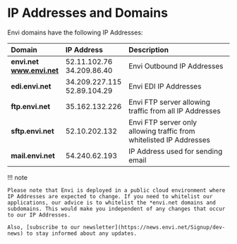 # IP Addresses and Domains

Envi domains have the following IP Addresses:

|  <div>Domain</div>  |  <div>IP Address</div>  |<div>Description</div>  |                   
|:-----|:-------|:-------|
|**envi.net** <br> **www.envi.net** | 52.11.102.76 <br> 34.209.86.40| Envi Outbound IP Addresses | 
|**edi.envi.net**| 34.209.227.115 <br> 52.89.104.29 | Envi EDI IP Addresses |
|**ftp.envi.net**| 35.162.132.226 | Envi FTP server allowing traffic from all IP Addresses |
|**sftp.envi.net** | 52.10.202.132 | Envi FTP server only allowing traffic from whitelisted IP Addresses |
|**mail.envi.net** | 54.240.62.193 | IP Address used for sending email |

!!! note 


    Please note that Envi is deployed in a public cloud environment where IP Addresses are expected to change. If you need to whitelist our applications, our advice is to whitelist the *envi.net domains and subdomains. This would make you independent of any changes that occur to our IP Addresses.

    Also, [subscribe to our newsletter](https://news.envi.net/Signup/dev-news) to stay informed about any updates.
